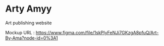 
# Arty Amyy

Art publishing website




Mockup URL : https://www.figma.com/file/1skPIyFeNJi7GKzgA8pfuQ/Art-By-Ama?node-id=0%3A1